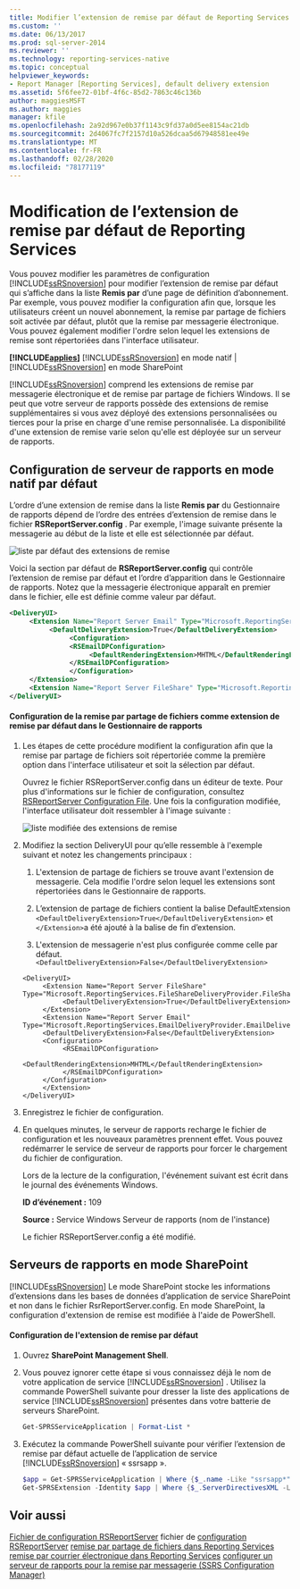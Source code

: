```yaml
---
title: Modifier l’extension de remise par défaut de Reporting Services | Microsoft Docs
ms.custom: ''
ms.date: 06/13/2017
ms.prod: sql-server-2014
ms.reviewer: ''
ms.technology: reporting-services-native
ms.topic: conceptual
helpviewer_keywords:
- Report Manager [Reporting Services], default delivery extension
ms.assetid: 5f6fee72-01bf-4f6c-85d2-7863c46c136b
author: maggiesMSFT
ms.author: maggies
manager: kfile
ms.openlocfilehash: 2a92d967e0b37f1143c9fd37a0d5ee8154ac21db
ms.sourcegitcommit: 2d4067fc7f2157d10a526dcaa5d67948581ee49e
ms.translationtype: MT
ms.contentlocale: fr-FR
ms.lasthandoff: 02/28/2020
ms.locfileid: "78177119"
---
```

# <a name="change-the-default-reporting-services-delivery-extension"></a>Modification de l’extension de remise par défaut de Reporting Services
  Vous pouvez modifier les paramètres de configuration [!INCLUDE[ssRSnoversion](../../../includes/ssrsnoversion-md.md)] pour modifier l’extension de remise par défaut qui s’affiche dans la liste **Remis par** d’une page de définition d’abonnement. Par exemple, vous pouvez modifier la configuration afin que, lorsque les utilisateurs créent un nouvel abonnement, la remise par partage de fichiers soit activée par défaut, plutôt que la remise par messagerie électronique. Vous pouvez également modifier l'ordre selon lequel les extensions de remise sont répertoriées dans l'interface utilisateur.

 **[!INCLUDE[applies](../../includes/applies-md.md)]** [!INCLUDE[ssRSnoversion](../../../includes/ssrsnoversion-md.md)] en mode natif | [!INCLUDE[ssRSnoversion](../../../includes/ssrsnoversion-md.md)] en mode SharePoint

 [!INCLUDE[ssRSnoversion](../../../includes/ssrsnoversion-md.md)] comprend les extensions de remise par messagerie électronique et de remise par partage de fichiers Windows. Il se peut que votre serveur de rapports possède des extensions de remise supplémentaires si vous avez déployé des extensions personnalisées ou tierces pour la prise en charge d'une remise personnalisée. La disponibilité d'une extension de remise varie selon qu'elle est déployée sur un serveur de rapports.

## <a name="default-native-mode-report-server-configuration"></a>Configuration de serveur de rapports en mode natif par défaut
 L’ordre d’une extension de remise dans la liste **Remis par** du Gestionnaire de rapports dépend de l’ordre des entrées d’extension de remise dans le fichier **RSReportServer.config** . Par exemple, l'image suivante présente la messagerie au début de la liste et elle est sélectionnée par défaut.

 ![liste par défaut des extensions de remise](../media/ssrs-default-delivery.png "liste des extensions de remise par défaut")

 Voici la section par défaut de **RSReportServer.config** qui contrôle l’extension de remise par défaut et l’ordre d’apparition dans le Gestionnaire de rapports. Notez que la messagerie électronique apparaît en premier dans le fichier, elle est définie comme valeur par défaut.

```xml
<DeliveryUI>
     <Extension Name="Report Server Email" Type="Microsoft.ReportingServices.EmailDeliveryProvider.EmailDeliveryProviderControl,ReportingServicesEmailDeliveryProvider">
          <DefaultDeliveryExtension>True</DefaultDeliveryExtension>
               <Configuration>
               <RSEmailDPConfiguration>
                    <DefaultRenderingExtension>MHTML</DefaultRenderingExtension>
               </RSEmailDPConfiguration>
               </Configuration>
     </Extension>
     <Extension Name="Report Server FileShare" Type="Microsoft.ReportingServices.FileShareDeliveryProvider.FileShareUIControl,ReportingServicesFileShareDeliveryProvider"/>
</DeliveryUI>
```

#### <a name="configure-file-share-delivery-as-the-default-delivery-extension-in-report-manager"></a>Configuration de la remise par partage de fichiers comme extension de remise par défaut dans le Gestionnaire de rapports

1.  Les étapes de cette procédure modifient la configuration afin que la remise par partage de fichiers soit répertoriée comme la première option dans l'interface utilisateur et soit la sélection par défaut.

     Ouvrez le fichier RSReportServer.config dans un éditeur de texte. Pour plus d'informations sur le fichier de configuration, consultez [RSReportServer Configuration File](../report-server/rsreportserver-config-configuration-file.md). Une fois la configuration modifiée, l'interface utilisateur doit ressembler à l'image suivante :

     ![liste modifiée des extensions de remise](../media/ssrs-modified-delivery.png "liste modifiée des extensions de remise")

2.  Modifiez la section DeliveryUI pour qu’elle ressemble à l'exemple suivant et notez les changements principaux :

    1.  L'extension de partage de fichiers se trouve avant l'extension de messagerie. Cela modifie l'ordre selon lequel les extensions sont répertoriées dans le Gestionnaire de rapports.

    2.  L’extension de partage de fichiers contient la balise DefaultExtension `<DefaultDeliveryExtension>True</DefaultDeliveryExtension>` et `</Extension>`a été ajouté à la balise de fin d’extension.

    3.  L'extension de messagerie n'est plus configurée comme celle par défaut. `<DefaultDeliveryExtension>False</DefaultDeliveryExtension>`

    ```
    <DeliveryUI>
         <Extension Name="Report Server FileShare" Type="Microsoft.ReportingServices.FileShareDeliveryProvider.FileShareUIControl,ReportingServicesFileShareDeliveryProvider">
              <DefaultDeliveryExtension>True</DefaultDeliveryExtension>
         </Extension>
         <Extension Name="Report Server Email" Type="Microsoft.ReportingServices.EmailDeliveryProvider.EmailDeliveryProviderControl,ReportingServicesEmailDeliveryProvider">
         <DefaultDeliveryExtension>False</DefaultDeliveryExtension>
         <Configuration>
              <RSEmailDPConfiguration>
                   <DefaultRenderingExtension>MHTML</DefaultRenderingExtension>
              </RSEmailDPConfiguration>
         </Configuration>
         </Extension>
    </DeliveryUI>
    ```

3.  Enregistrez le fichier de configuration.

4.  En quelques minutes, le serveur de rapports recharge le fichier de configuration et les nouveaux paramètres prennent effet. Vous pouvez redémarrer le service de serveur de rapports pour forcer le chargement du fichier de configuration.

     Lors de la lecture de la configuration, l'événement suivant est écrit dans le journal des événements Windows.

     **ID d’événement :** 109

     **Source :** Service Windows Serveur de rapports (nom de l'instance)

     Le fichier RSReportServer.config a été modifié.

## <a name="sharepoint-mode-report-servers"></a>Serveurs de rapports en mode SharePoint
 [!INCLUDE[ssRSnoversion](../../../includes/ssrsnoversion-md.md)] Le mode SharePoint stocke les informations d’extensions dans les bases de données d’application de service SharePoint et non dans le fichier RsrReportServer.config. En mode SharePoint, la configuration d'extension de remise est modifiée à l'aide de PowerShell.

#### <a name="configure-the-default-delivery-extension"></a>Configuration de l'extension de remise par défaut

1.  Ouvrez **SharePoint Management Shell**.

2.  Vous pouvez ignorer cette étape si vous connaissez déjà le nom de votre application de service [!INCLUDE[ssRSnoversion](../../../includes/ssrsnoversion-md.md)] . Utilisez la commande PowerShell suivante pour dresser la liste des applications de service [!INCLUDE[ssRSnoversion](../../../includes/ssrsnoversion-md.md)] présentes dans votre batterie de serveurs SharePoint.

    ```powershell
    Get-SPRSServiceApplication | Format-List *
    ```

3.  Exécutez la commande PowerShell suivante pour vérifier l’extension de remise par défaut actuelle de l’application de service [!INCLUDE[ssRSnoversion](../../../includes/ssrsnoversion-md.md)] « ssrsapp ».

    ```powershell
    $app = Get-SPRSServiceApplication | Where {$_.name -Like "ssrsapp*"};
    Get-SPRSExtension -Identity $app | Where {$_.ServerDirectivesXML -Like "<DefaultDelivery*"} | Format-List *
    ```

## <a name="see-also"></a>Voir aussi
 [Fichier de configuration RSReportServer](../report-server/rsreportserver-config-configuration-file.md) fichier de [configuration RSReportServer](../report-server/rsreportserver-config-configuration-file.md) [remise par partage de fichiers dans Reporting Services](file-share-delivery-in-reporting-services.md) [remise par courrier électronique dans Reporting Services](e-mail-delivery-in-reporting-services.md) [configurer un serveur de rapports pour la remise par messagerie &#40;SSRS Configuration Manager&#41;](../../sql-server/install/configure-a-report-server-for-e-mail-delivery-ssrs-configuration-manager.md)
